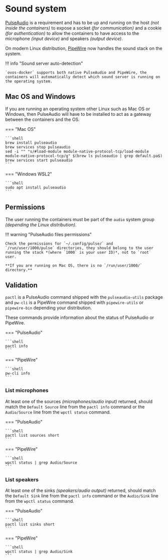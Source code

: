 # Sound system

[PulseAudio](https://en.wikipedia.org/wiki/PulseAudio) is a requirement and has to be up and running on the host *(not inside the containers)* to expose a socket *(for communication)* and a cookie *(for authentication)* to allow the containers to have access to the microphone *(input device)* and speakers *(output device)*.

On modern Linux distribution, [PipeWire](https://en.wikipedia.org/wiki/PipeWire) now handles the sound stack on the system.

!!! info "Sound server auto-detection"

    `ovos-docker` supports both native PulseAudio and PipeWire, the containers will automatically detect which sound server is running on the operating system.

## Mac OS and Windows

If you are running an operating system other Linux such as Mac OS or Windows, then PulseAudio will have to be installed to act as a gateway between the containers and the OS.

=== "Mac OS"

    ```shell
    brew install pulseaudio
    brew services stop pulseaudio
    sed -i "" "s/#load-module module-native-protocol-tcp/load-module module-native-protocol-tcp/g" $(brew ls pulseaudio | grep default.pa$)
    brew services start pulseaudio
    ```

=== "Windows WSL2"

    ```shell
    sudo apt install pulseaudio
    ```

## Permissions

The user running the containers must be part of the `audio` system group *(depending the Linux distribution)*.

!!! warning "PulseAudio files permissions"

    Check the permissions for `~/.config/pulse/` and `/run/user/1000/pulse` directories, they should belong to the user running the stack *(where `1000` is your user ID)*, not to `root` user.

    **If you are running on Mac OS, there is no `/run/user/1000/` directory.**

## Validation

`pactl` is a PulseAudio command shipped with the `pulseaudio-utils` package and `pw-cli` is a PipeWire command shipped with `pipewire-utils` or `pipewire-bin` depending your distribution.

These commands provide information about the status of PulseAudio or PipeWire.

=== "PulseAudio"

    ```shell
    pactl info
    ```

=== "PipeWire"

    ```shell
    pw-cli info
    ```

### List microphones

At least one of the sources *(microphones/audio input)* returned, should match the `Default Source` line from the `pactl info` command or the `Audio/Source` line from the `wpctl status` command.

=== "PulseAudio"

    ```shell
    pactl list sources short
    ```

=== "PipeWire"

    ```shell
    wpctl status | grep Audio/Source
    ```

### List speakers

At least one of the sinks *(speakers/audio output)* returned, should match the `Default Sink` line from the `pactl info` command or the `Audio/Sink` line from the `wpctl status` command.

=== "PulseAudio"

    ```shell
    pactl list sinks short
    ```

=== "PipeWire"

    ```shell
    wpctl status | grep Audio/Sink
    ```
